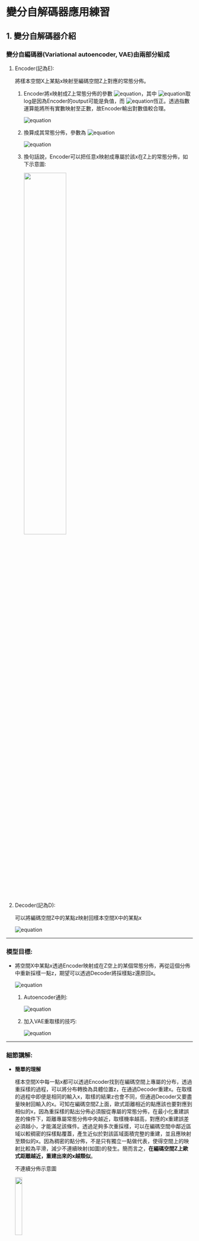 

# 變分自解碼器應用練習

## 1. 變分自解碼器介紹

### 變分自編碼器(Variational autoencoder, VAE)由兩部分組成

1. Encoder(記為E):

   將樣本空間X上某點x映射至編碼空間Z上對應的常態分佈。
   
   1. Encoder將x映射成Z上常態分佈的參數
      ![equation](https://latex.codecogs.com/svg.latex?\color{blue}\mu,log\sigma^2)，其中
      ![equation](https://latex.codecogs.com/svg.latex?\color{blue}\sigma^2)取log是因為Encoder的output可能是負值，而
      ![equation](https://latex.codecogs.com/svg.latex?\color{blue}\sigma^2)恆正。透過指數運算能將所有實數映射至正數，故Encoder輸出對數值較合理。
   
      ![equation](https://latex.codecogs.com/svg.latex?\color{blue}\mu_{E(x)},log\sigma^2_{E(x)}=E(x))
   
   2. 換算成其常態分佈，參數為
      ![equation](https://latex.codecogs.com/svg.latex?\color{blue}\mu_{E(x)},\sigma^2_{E(x)})
   
      ![equation](https://latex.codecogs.com/svg.latex?\color{blue}N(\mu_{E(x)},\sigma^2_{E(x)}))
   
   3. 換句話說，Encoder可以把任意x映射成專屬於該x在Z上的常態分佈，如下示意圖:
   
      <img src="https://github.com/you-ming-hu/AutoEncoder_Practice/blob/master/images/%E7%9C%8B%E9%BD%8A%E6%A8%99%E6%BA%96%E5%B8%B8%E6%85%8B%E5%88%86%E4%BD%88.png" width="50%" height="50%">

2. Decoder(記為D):

   可以將編碼空間Z中的某點z映射回樣本空間X中的某點x
   
   ![equation](https://latex.codecogs.com/svg.latex?\color{blue}\overline{x}=D(z),\quad%20\overline{x}\in%20X)
   
---

### 模型目標:

- 將空間X中某點x透過Encoder映射成在Z空上的某個常態分佈，再從這個分佈中重新採樣一點z，期望可以透過Decoder將採樣點z還原回x。

   ![equation](https://latex.codecogs.com/svg.latex?\color{blue}find\quad%20E^*,D^*)

   1. Autoencoder通則:
   
      ![equation](https://latex.codecogs.com/svg.latex?\color{blue}E^*,D^*=\underset{E,D}{\operatorname{argmin}}Expect_{x\sim%20Data}[||x-D(E(x))||^2])
   
   2. 加入VAE重取樣的技巧:
   
      ![equation](https://latex.codecogs.com/svg.latex?\color{blue}E^*,D^*=\underset{E,D}{\operatorname{argmin}}Expect_{x\sim%20Data}[||x-D(\mu_{E(x)}+\sigma_{E(x)}*\epsilon)||^2],\quad%20\epsilon\sim%20N(0,1))

---

### 細節講解:

- **簡單的理解**

  樣本空間X中每一點x都可以透過Encoder找到在編碼空間上專屬的分布，透過重採樣的過程，可以將分布轉換為具體位置z，在通過Decoder重建x。在取樣的過程中即便是相同的輸入x，取樣的結果z也會不同，但通過Decoder又要盡量映射回輸入的x。可知在編碼空間Z上面，歐式距離相近的點應該也要對應到相似的x，因為重採樣的點出分佈必須服從專屬的常態分佈，在最小化重建誤差的條件下，距離專屬常態分佈中央越近，取樣機率越高，對應的x重建誤差必須越小，才能滿足該條件。透過足夠多次重採樣，可以在編碼空間中鄰近區域以較稠密的採樣點覆蓋，產生近似於對該區域面積完整的重建，並且應映射至類似的x。因為稠密的點分佈，不是只有獨立一點做代表，使得空間上的映射比較為平滑，減少不連續映射(如圖)的發生。簡而言之，**在編碼空間Z上歐式距離越近，重建出來的x越類似**。

  不連續分佈示意圖
  
  <img src="https://github.com/you-ming-hu/AutoEncoder_Practice/blob/master/images/%E4%B8%8D%E9%80%A3%E7%BA%8C%E5%88%86%E4%BD%88.png"  width="20%" height="20%">

- **重採樣與梯度**
  
  1. 重採樣
     
     從一常態分佈
     ![equation](https://latex.codecogs.com/svg.latex?\color{blue}N_{\mu,\sigma^2})中取樣
     ![equation](https://latex.codecogs.com/svg.latex?\color{blue}x')可以利用標準常態分佈
     ![equation](https://latex.codecogs.com/svg.latex?\color{blue}N_{0,1})的取樣去模擬，其轉換如下:
  
     ![equation](https://latex.codecogs.com/svg.latex?\color{blue}if\quad%20N_{\mu,\sigma^2}(\epsilon')=N_{0,1}(\epsilon),\quad%20then\quad%20\epsilon'=\mu+\epsilon*\sigma)
  
     所以實際上只要從
     ![equation](https://latex.codecogs.com/svg.latex?\color{blue}N_{0,1})取樣
     ![equation](https://latex.codecogs.com/svg.latex?\color{blue}\epsilon)，再換算成
     ![equation](https://latex.codecogs.com/svg.latex?\color{blue}\mu+\epsilon*\sigma)，即等價於從
     ![equation](https://latex.codecogs.com/svg.latex?\color{blue}N_{\mu,\sigma^2})中取樣，示意圖如下:
  
     <img src="https://github.com/you-ming-hu/AutoEncoder_Practice/blob/master/images/%E9%87%8D%E5%8F%96%E6%A8%A3.png" width="20%" height="20%">
     
  2. 梯度求導
     
     (1)![equation](https://latex.codecogs.com/svg.latex?\color{blue}\frac{\partial%20L}{\partial\mu}=\frac{\partial%20L}{\partial\epsilon'}\frac{\partial\epsilon'}{\partial\mu})
     
     (2)![equation](https://latex.codecogs.com/svg.latex?\color{blue}\frac{\partial%20L}{\partial\sigma^2}=\frac{\partial%20L}{\partial\epsilon'}\frac{\partial\epsilon'}{\partial\sigma^2})
     
     即便
     ![equation](https://latex.codecogs.com/svg.latex?\color{blue}\epsilon)是隨機非固定的，但仍可視為一常數，那麼從
     ![equation](https://latex.codecogs.com/svg.latex?\color{blue}\epsilon'=\mu+\epsilon*\sigma)可看出(1),(2)都是可導的，得知**重採樣是一個可導的操作**。

- **分佈限制**

  重建的過程當中，μ會提供確切的位置，因為ε是隨機的，σ*ε則發揮了重取樣的作用。在有限且離散的資料樣本下，對於連續編碼空間上所有鄰近區域，訓練時實際上只能對應到單一的x，而不是對應到相似的x，所以σ無可避免會增加重建誤差。由於σ持續提供誤差，在進行梯度下降時，σ肯定會被越縮越小，以減少重建誤差。σ縮小則失去重取樣的功能，這是非期望的，故在此引入對分佈的限制條件，如數學式及式意圖如下。
  
  ![equation](https://latex.codecogs.com/svg.latex?\color{blue}N(\mu_{E(x)},\sigma^2_{E(x)})\approx%20N(0,1)\qquad%20,x\in%20X\quad%20and%20\quad%20x\sim%20Data)
  
  <img src="https://github.com/you-ming-hu/AutoEncoder_Practice/blob/master/images/%E7%9C%8B%E9%BD%8A%E6%A8%99%E6%BA%96%E5%B8%B8%E6%85%8B%E5%88%86%E4%BD%88.png" width="50%" height="50%">

  簡單的想法是:
  
  ![equation](https://latex.codecogs.com/svg.latex?\color{blue}find\quad%20E^*)
  
  ![equation](https://latex.codecogs.com/svg.latex?\color{blue}E^*=\underset{E}{\operatorname{argmin}}Expect_{x\sim%20Data}[L2([\mu_{E(x)},\sigma^2_{E(X)}],[0,1])])
  
  但**VAE有另一種處理法，既然希望兩分佈相似，可以使用KL Divergence量測分佈的差異，數值越小則代表越接近目標分佈N(0,1)**，故改成以下:
  
  ![equation](https://latex.codecogs.com/svg.latex?\color{blue}find\quad%20E^*)
  
  ![equation](https://latex.codecogs.com/svg.latex?\color{blue}E^*=\underset{E}{\operatorname{argmin}}Expect_{x\sim%20Data}[KLD(N(0,1),N(\mu_{E(x)},\sigma^2_{E(x)}))])
  
  ![equation](https://latex.codecogs.com/svg.latex?\color{blue}KLD(N(0,1),N(\mu_{E(x)},\sigma^2_{E(x)}))=\frac{1}{2}(-log\sigma_{E(x)}^2+\mu^2_{E(x)}+\sigma^2_{E(x)}-1))
  
  化簡過程參考 \quad 苏剑林. (Mar. 18, 2018). 《变分自编码器（一）：原来是这么一回事 》
  
  ![equation](https://latex.codecogs.com/svg.latex?\color{blue}E^*=\underset{E}{\operatorname{argmin}}Expect_{x\sim%20Data}[\frac{1}{2}(-log\sigma_{E(x)}^2+\mu^2_{E(x)}+\sigma^2_{E(x)}-1)])
  
  故總誤差函數除了重建誤差之外，還須包含資料點映射的分佈和標準常態分佈的差異，一個數學式正確，但邏輯及上不完整的想法，就是直接把兩者相加，於是整個模型改為以下:
  
  ![equation](https://latex.codecogs.com/svg.latex?\color{blue}find\quad%20E^*,D^*)
  
  ![equation](https://latex.codecogs.com/svg.latex?\color{blue}E^*,D^*=\underset{E,D}{\operatorname{argmin}}Expect_{x\sim%20Data}[ReconstructError+KLD],\quad\epsilon\sim%20N(0,1))
  
  ![equation](https://latex.codecogs.com/svg.latex?\color{blue}ReconstructError=||x-D(\mu_{E(x)}+\sigma_{E(x)}*\epsilon)||^2)
  
  ![equation](https://latex.codecogs.com/svg.latex?\color{blue}KLD=\frac{1}{2}(-log\sigma_{E(x)}^2+\mu^2_{E(x)}+\sigma^2_{E(x)}-1))
  
  正確的推導參考《变分自编码器（二）：从贝叶斯观点出发 》，這邊解釋為甚麼重建誤差和KL Divergence可以相加。

  另外對於分佈的限制並不僅限於使用KL Divergence，參考《变分自编码器（三）：这样做为什么能成？ 》，裡面提及靠單一採樣點估測其專屬常態分佈與標準常態分佈N(0,1)差異的方法，且與KL Divergence是等價的，實現程式碼在參考文獻Convolutional Variational Autoencoder中Define the loss function and the optimizer部分可以找到。

- **多變數常態分佈**

  前述所有的公式僅提及單變數常態分佈，但實際上編碼空間Z是多維的，事實上VAE中的Encoder所映射的分佈是假定多維度且各維度獨立的常態分佈。

  **在各維度獨立的條件下，把各維度的KLDivergence總合起來即可，若非獨立則不能這樣算，原來的KLDivergence修改為下式**。
  
  ![equation](https://latex.codecogs.com/svg.latex?\color{blue}KLD(N(0,1),N(\mu_{E(x)},\sigma^2_{E(x)}))=\frac{1}{2}\sum_{i=1}^{d}(-log\sigma_{E(x)i}^2+\mu^2_{E(x)i}+\sigma^2_{E(x)i}-1))
  
  ![equation](https://latex.codecogs.com/svg.latex?\color{blue},d=dim(EncodingSpace))
  
  整體模型修改為:
  
  ![equation](https://latex.codecogs.com/svg.latex?\color{blue}find\quad%20E^*,D^*)
  
  ![equation](https://latex.codecogs.com/svg.latex?\color{blue}E^*,D^*=\underset{E,D}{\operatorname{argmin}}Expect_{x\sim%20Data}[ReconstructError+KLD],\quad\epsilon\sim%20N(0,1))
  
  ![equation](https://latex.codecogs.com/svg.latex?\color{blue}ReconstructError=||x-D(\mu_{E(x)}+\sigma_{E(x)}*\epsilon)||^2)
  
  ![equation](https://latex.codecogs.com/svg.latex?\color{blue}KLD=\frac{1}{2}\sum_{i=1}^{d}(-log\sigma_{E(x)}^2+\mu^2_{E(x)}+\sigma^2_{E(x)}-1),\quad%20d=dim(EncodingSpace))

---

### 總結:

完整的數學模型如下

![equation](https://latex.codecogs.com/svg.latex?\color{blue}find\quad%20E^*,D^*)
  
![equation](https://latex.codecogs.com/svg.latex?\color{blue}E^*,D^*=\underset{E,D}{\operatorname{argmin}}Expect_{x\sim%20Data}[ReconstructError+KLD],\quad\epsilon\sim%20N(0,1))
  
![equation](https://latex.codecogs.com/svg.latex?\color{blue}ReconstructError=||x-D(\mu_{E(x)}+\sigma_{E(x)}*\epsilon)||^2)
  
![equation](https://latex.codecogs.com/svg.latex?\color{blue}KLD=\frac{1}{2}\sum_{i=1}^{d}(-log\sigma_{E(x)}^2+\mu^2_{E(x)}+\sigma^2_{E(x)}-1),\quad%20d=dim(EncodingSpace))

VAE即為Encoder與Decoder的組合。

---

參考文獻&圖片引用: 

1. [苏剑林. (Mar. 18, 2018). 《变分自编码器（一）：原来是这么一回事 》]( https://spaces.ac.cn/archives/5253)
2. [苏剑林. (Mar. 28, 2018). 《变分自编码器（二）：从贝叶斯观点出发 》]( https://spaces.ac.cn/archives/5343)
3. [苏剑林. (Apr. 03, 2018). 《变分自编码器（三）：这样做为什么能成？ 》]( https://spaces.ac.cn/archives/5383)
4. [Convolutional Variational Autoencoder](https://www.tensorflow.org/tutorials/generative/cvae)

## 2. 應用練習

**資料來源:** https://www.kaggle.com/c/house-prices-advanced-regression-techniques/overview

**程式碼架構:**

```
├─ Variational_AutoEncoder.ipynb : 模型實現
├─ data_description.txt
├─ test.csv
└─ train.csv
```

---

## 發想:

房子在建造的時候可能會有某些特定的配置，像是越多的房間也有較高的機會搭配越多的衛浴設備，甚至可以進行聚類，例如:二房一衛、四房兩衛等等的配置。然而這些配置也會影響房價，像是四房比二房貴的機率比較高。最終可以從潛變量空間中約略預測房價。那麼在類別變項中或許也有這樣的組合，並且對於房價有預測能力。
## 理論:
若一群資料點在高維度空間中有某種分布，且該分布可以用較低的維度表達，則可以訓練VAE將資料點投影進低維度空間，再從低維度空間重建輸入資料。
換句話說，可以透過VAE建立能夠儲存資訊的低維度空間，且給定一個位於該低維空間中的點可以反推其在高維度空間中的位置。

## 假設:
若房屋的類別變項具備某種特定分布，應該可以輸入至VAE在重建回來，同時在潛變量空間中存在有意義的分布，或許跟房價有某種程度上應對關係。
## 模型意義:
這是一個非監督式學習。因為不需要用到答案(這裡是SalePrice)，所以可以把訓練跟測試資料都拿來使用，不浪費測試資料，也比較不須擔心對SalePrice的過度擬合。若可以在潛變量空間上看出房價的分布，基本上可以確定類別變項對房價是有影響的，畢竟訓練過程模型沒有對房價進行推論，不可能從中學到關於房價的任何資訊。

## 結論:



## 心得:



---

## 備註:

